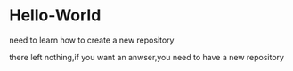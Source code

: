 # Hello-World
need to learn how to create a new repository

there left nothing,if you want an anwser,you need to have a new repository
